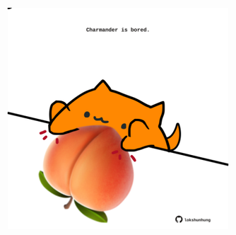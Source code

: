 <!-- built at 30/06/2021, 13:11:58 UTC -->
<p align="center">
  <img width="500" height="500" src="./ReadmeImage.svg">
</p>
